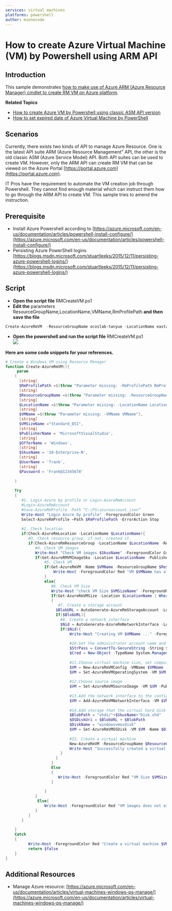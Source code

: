```yaml
---
services: virtual machines
platforms: powershell
author: msonecode
---
```


# How to create Azure Virtual Machine (VM) by Powershell using ARM API

## Introduction
This sample demonstrates [how to make use of  Azure ARM (Azure Resource Manager) cmdlet to create RM VM on Azure platform](https://gallery.technet.microsoft.com/How-to-create-Azure-VM-by-22f8bea9).

**Related Topics**
- [How to create Azure VM by Powershell using classic ASM API version](https://gallery.technet.microsoft.com/How-to-create-Azure-VM-by-b894d750)
- [How to set expired date of Azure Virtual Machine by PowerShell](https://gallery.technet.microsoft.com/How-to-set-expired-date-of-826800a7)

## Scenarios
Currently, there exists two kinds of API to manage Azure Resource. One is the latest API suite ARM (Azure Resource Management” API, the other is the old classic ASM (Azure Service Model) API. Both API suites can be used to create VM. However, only the ARM API can create RM VM that can be viewed on the Azure Portal [https://portal.azure.com](https://portal.azure.com).

IT Pros have the requirement to automate the VM creation job through Powershell. They cannot find enough material which can instruct them how to go through the ARM API to create VM. This sample tries to amend the instruction.

## Prerequisite 
- Install Azure Powershell according to [https://azure.microsoft.com/en-us/documentation/articles/powershell-install-configure/](https://azure.microsoft.com/en-us/documentation/articles/powershell-install-configure/)
- Persisting Azure PowerShell logins [https://blogs.msdn.microsoft.com/stuartleeks/2015/12/11/persisting-azure-powershell-logins/](https://blogs.msdn.microsoft.com/stuartleeks/2015/12/11/persisting-azure-powershell-logins/)

## Script
- **Open the script file** RMCreateVM.ps1
- **Edit the** parameters  ResourceGroupName,LocationName,VMName,RmProfilePath **and then save the file**  
```ps1
Create-AzureRmVM  -ResourceGroupName ocoslab-tanyue -LocationName eastasia -VMName vm-frta-test01 -RmProfilePath C:\PS\azureaccount.json
```
- **Open the powershell and run the script file** RMCreateVM.ps1  
![][1]  

**Here are some code snippets for your references.**  

```ps1
# Create a Windows VM using Resource Manager 
function Create-AzureRmVM(){ 
     param 
    ( 
      [string] 
      $RmProfilePath =$(throw "Parameter missing: -RmProfilePath RmProfilePath"), 
      [string] 
      $ResourceGroupName =$(throw "Parameter missing: -ResourceGroupName ResourceGroupName"), 
      [string] 
      $LocationName =$(throw "Parameter missing: -LocationName LocationName"), 
      [string] 
      $VMName =$(throw "Parameter missing: -VMName VMName"), 
      [string] 
      $VMSizeName ="Standard_DS1", 
      [string] 
      $PublisherName = 'MicrosoftVisualStudio', 
      [string] 
      $OfferName = 'Windows', 
      [string] 
      $SkusName = '10-Enterprise-N', 
      [string] 
      $UserName = 'frank', 
      [string] 
      $Password = 'Frank@12345678' 
 
    ) 
    
    Try 
    { 
       #1. Login Azure by profile or Login-AzureRmAccount 
       #Login-AzureRmAccount 
       #Save-AzureRmProfile -Path “C:\PS\azureaccount.json” 
       Write-Host "Login Azure by profile" -ForegroundColor Green    
       Select-AzureRmProfile –Path $RmProfilePath -ErrorAction Stop 
 
       #2. Check location 
       if(Check-AzureRmLocation -LocationName $LocationName){ 
          #3. Check resource group, if not, created it. 
          if(Check-AzureRmResourceGroup -LocationName $LocationName -ResourceGroupName $ResourceGroupName){ 
             #4. Check VM images   
             Write-Host "Check VM images $SkusName" -ForegroundColor Green     
             If(Get-AzureRMVMImageSku -Location $LocationName -PublisherName $PublisherName -Offer $OfferName -ErrorAction Stop | Where-Object {$_.Skus -eq $SkusName}){ 
                 #5. Check VM 
                 If(Get-AzureRmVM -Name $VMName -ResourceGroupName $ResourceGroupName -ErrorAction Ignore){ 
                     Write-Host -ForegroundColor Red "VM $VMName has already exist." 
                 } 
                 else{ 
                    #6. Check VM Size 
                    Write-Host "check VM Size $VMSizeName" -ForegroundColor Green   
                    If(Get-AzureRmVMSize -Location $LocationName | Where-Object {$_.Name -eq $VMSizeName}) 
                    { 
                       #7. Create a storage account 
                      $BlobURL = AutoGenerate-AzureRmStorageAccount -Location $LocationName -ResourceGroupName $ResourceGroupName 
                      If($BlobURL){ 
                        #8. Create a network interface 
                        $Nid = AutoGenerate-AzureRmNetworkInterface -Location $LocationName -ResourceGroupName $ResourceGroupName -VMName $VMName 
                        If($Nid){ 
                            Write-Host "Creating VM $VMName ..." -ForegroundColor Green  
                              
                            #10.Set the administrator account name and password for the virtual machine. 
                            $StrPass = ConvertTo-SecureString -String $Password -AsPlainText -Force 
                            $Cred = New-Object -TypeName System.Management.Automation.PSCredential -ArgumentList ($UserName, $StrPass) 
 
                            #11.Choose virtual machine size, set computername and credential 
                            $VM = New-AzureRmVMConfig -VMName $VMName -VMSize $VMSizeName -ErrorAction Stop 
                            $VM = Set-AzureRmVMOperatingSystem -VM $VM -Windows -ComputerName $VMName -Credential $Cred -ProvisionVMAgent -EnableAutoUpdate -ErrorAction Stop 
                            
                            #12.Choose source image 
                            $VM = Set-AzureRmVMSourceImage -VM $VM -PublisherName $PublisherName -Offer $OfferName -Skus $SkusName -Version "latest" -ErrorAction Stop 
                            
                            #13.Add the network interface to the configuration. 
                            $VM = Add-AzureRmVMNetworkInterface -VM $VM -Id $Nid -ErrorAction Stop 
                            
                            #14.Add storage that the virtual hard disk will use.  
                            $BlobPath = "vhds/"+$SkusName+"Disk.vhd" 
                            $OSDiskUri = $BlobURL + $BlobPath 
                            $DiskName = "windowsvmosdisk" 
                            $VM = Set-AzureRmVMOSDisk -VM $VM -Name $DiskName -VhdUri $OSDiskUri -CreateOption fromImage -ErrorAction Stop 
 
                            #15. Create a virtual machine 
                            New-AzureRmVM -ResourceGroupName $ResourceGroupName -Location $LocationName -VM $VM -ErrorAction Stop 
                            Write-Host "Successfully created a virtual machine $VMName" -ForegroundColor Green   
                        } 
                      } 
                    } 
                    Else 
                    { 
                       Write-Host -ForegroundColor Red "VM Size $VMSizeName does nott exist." 
                    } 
                     
                 } 
             } 
              Else{ 
                 Write-Host -ForegroundColor Red "VM images does not exist." 
             } 
          } 
       } 
       
    } 
    Catch 
    { 
          Write-Host -ForegroundColor Red "Create a virtual machine $VMName failed" $_.Exception.Message 
          return $false 
    } 
}
```
## Additional Resources 
- Manage Azure resource: [https://azure.microsoft.com/en-us/documentation/articles/virtual-machines-windows-ps-manage/](https://azure.microsoft.com/en-us/documentation/articles/virtual-machines-windows-ps-manage/)

[1]: images/1.png
